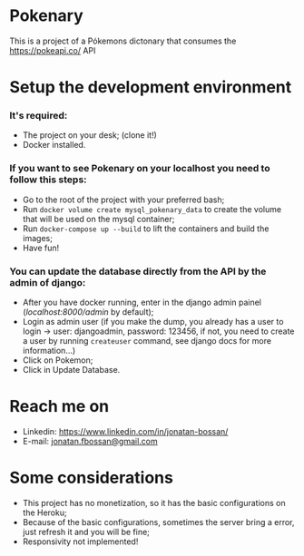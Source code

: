 # Pokenary
This is a project of a Pókemons dictonary that consumes the https://pokeapi.co/ API

# Setup the development environment

### It's required:

* The project on your desk; (clone it!)
* Docker installed.

### If you want to see Pokenary on your localhost you need to follow this steps:

* Go to the root of the project with your preferred bash;
* Run `docker volume create mysql_pokenary_data` to create the volume that will be used on the mysql container;
* Run `docker-compose up --build` to lift the containers and build the images;
* Have fun!

### You can update the database directly from the API by the admin of django:

* After you have docker running, enter in the django admin painel (_localhost:8000/admin_ by default);
* Login as admin user (if you make the dump, you already has a user to login -> user: djangoadmin, password: 123456, if not, you need to create a user by running `createuser` command, see django docs for more information...)
* Click on Pokemon;
* Click in Update Database.

# Reach me on

* Linkedin: https://www.linkedin.com/in/jonatan-bossan/
* E-mail: jonatan.fbossan@gmail.com

# Some considerations

* This project has no monetization, so it has the basic configurations on the Heroku;
* Because of the basic configurations, sometimes the server bring a error, just refresh it and you will be fine;
* Responsivity not implemented!

